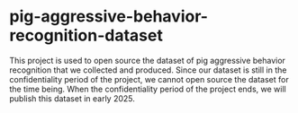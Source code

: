 # pig-aggressive-behavior-recognition-dataset
This project is used to open source the dataset of pig aggressive behavior recognition that we collected and produced.
Since our dataset is still in the confidentiality period of the project, we cannot open source the dataset for the time being. When the confidentiality period of the project ends, we will publish this dataset in early 2025.

